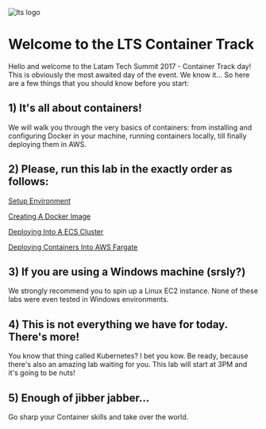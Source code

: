 ![lts logo](https://github.com/bemer/lts-workshop/blob/master/images/lts_logo.png)

# Welcome to the LTS Container Track

Hello and welcome to the Latam Tech Summit 2017 - Container Track day! This is obviously the most awaited day of the event. We know it... So here are a few things that you should know before you start:

## 1) It's all about containers!

We will walk you through the very basics of containers: from installing and configuring Docker in your machine, running containers locally, till finally deploying them in AWS.

## 2) Please, run this lab in the exactly order as follows: 

[Setup Environment](https://github.com/bemer/lts-workshop/tree/master/01-SetupEnvironment)

[Creating A Docker Image](https://github.com/bemer/lts-workshop/tree/master/02-CreatingDockerImage)

[Deploying Into A ECS Cluster](https://github.com/bemer/lts-workshop/tree/master/03-DeployEcsCluster)

[Deploying Containers Into AWS Fargate](https://github.com/bemer/lts-workshop/tree/master/04-DeployFargate)

## 3) If you are using a Windows machine (srsly?) 

We strongly recommend you to spin up a Linux EC2 instance. None of these labs were even tested in Windows environments.

## 4) This is not everything we have for today. There's more!

You know that thing called Kubernetes? I bet you kow. Be ready, because there's also an amazing lab waiting for you. This lab will start at 3PM and it's going to be nuts!

## 5) Enough of jibber jabber... 

Go sharp your Container skills and take over the world. 